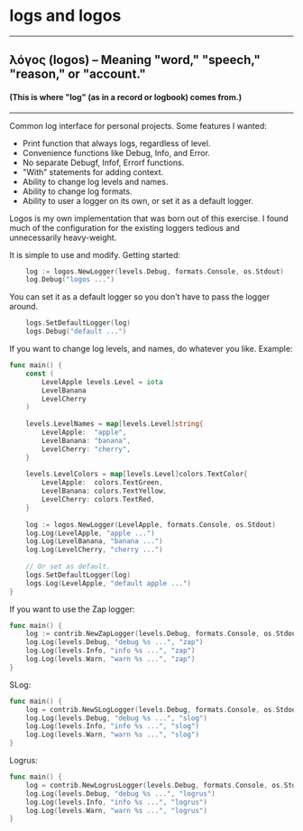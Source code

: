 # logs and logos

---
## λόγος (logos) – Meaning "word," "speech," "reason," or "account."
#### (This is where "log" (as in a record or logbook) comes from.)

---


Common log interface for personal projects. Some features I wanted:
* Print function that always logs, regardless of level. 
* Convenience functions like Debug, Info, and Error. 
* No separate Debugf, Infof, Errorf functions.
* "With" statements for adding context.
* Ability to change log levels and names.
* Ability to change log formats.
* Ability to user a logger on its own, or set it as a default logger.

Logos is my own implementation that was born out of this exercise.
I found much of the configuration for the existing loggers tedious and unnecessarily heavy-weight.

It is simple to use and modify.
Getting started:
```go
    log := logos.NewLogger(levels.Debug, formats.Console, os.Stdout)
    log.Debug("logos ...")
```
You can set it as a default logger so you don't have to pass the logger around.
```go
    logs.SetDefaultLogger(log)
    logs.Debug("default ...")
```

If you want to change log levels, and names, do whatever you like. Example:

```go
func main() {
    const (
        LevelApple levels.Level = iota
        LevelBanana
        LevelCherry
    )
    
    levels.LevelNames = map[levels.Level]string{
        LevelApple:  "apple",
        LevelBanana: "banana",
        LevelCherry: "cherry",
    }
    
    levels.LevelColors = map[levels.Level]colors.TextColor{
        LevelApple:  colors.TextGreen,
        LevelBanana: colors.TextYellow,
        LevelCherry: colors.TextRed,
    }
    
    log := logos.NewLogger(LevelApple, formats.Console, os.Stdout)
    log.Log(LevelApple, "apple ...")
    log.Log(LevelBanana, "banana ...")
    log.Log(LevelCherry, "cherry ...")
    
    // Or set as default.
    logs.SetDefaultLogger(log)
    logs.Log(LevelApple, "default apple ...")
}
```

If you want to use the Zap logger:
```go
func main() {
    log := contrib.NewZapLogger(levels.Debug, formats.Console, os.Stdout)
    log.Log(levels.Debug, "debug %s ...", "zap")
    log.Log(levels.Info, "info %s ...", "zap")
    log.Log(levels.Warn, "warn %s ...", "zap")
}
```

SLog:
```go
func main() {
    log = contrib.NewSLogLogger(levels.Debug, formats.Console, os.Stdout)
    log.Log(levels.Debug, "debug %s ...", "slog")
    log.Log(levels.Info, "info %s ...", "slog")
    log.Log(levels.Warn, "warn %s ...", "slog")
}
```
Logrus:
```go
func main() {
    log = contrib.NewLogrusLogger(levels.Debug, formats.Console, os.Stdout)
    log.Log(levels.Debug, "debug %s ...", "logrus")
    log.Log(levels.Info, "info %s ...", "logrus")
    log.Log(levels.Warn, "warn %s ...", "logrus")
}
```